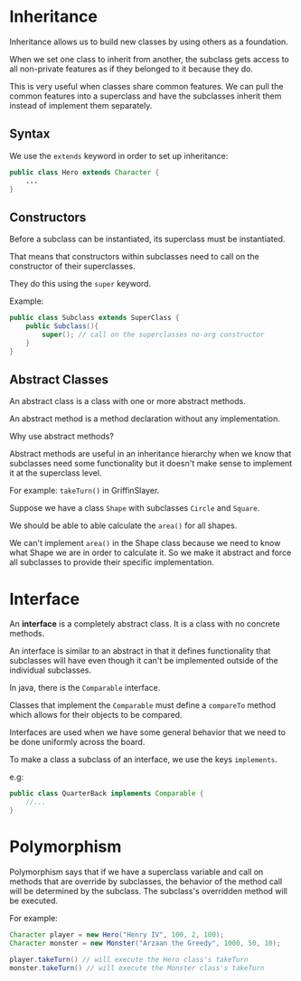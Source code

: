 # Inheritance

Inheritance allows us to build new classes by using others as a foundation.

When we set one class to inherit from another, the subclass gets access to all non-private features as if they belonged to it because they do.

This is very useful when classes share common features. We can pull the common features into a superclass and have the subclasses inherit them instead of implement them separately.

## Syntax

We use the `extends` keyword in order to set up inheritance:

``` java
public class Hero extends Character {
    ...
}
```

## Constructors

Before a subclass can be instantiated, its superclass must be instantiated.

That means that constructors within subclasses need to call on the constructor of their superclasses.

They do this using the `super` keyword.

Example:


``` java
public class Subclass extends SuperClass {
    public Subclass(){
        super(); // call on the superclasses no-arg constructor
    }
}
```

## Abstract Classes

An abstract class is a class with one or more abstract methods.

An abstract method is a method declaration without any implementation.

Why use abstract methods?

Abstract methods are useful in an inheritance hierarchy when we know that subclasses need some functionality but it doesn't make sense to implement it at the superclass level.

For example: `takeTurn()` in GriffinSlayer.

Suppose we have a class `Shape` with subclasses `Circle` and `Square`.

We should be able to able calculate the `area()` for all shapes.

We can't implement `area()` in the Shape class because we need to know what Shape we are in order to calculate it. So we make it abstract and force all subclasses to provide their specific implementation.

# Interface

An **interface** is a completely abstract class. It is a class with no concrete methods.

An interface is similar to an abstract in that it defines functionality that subclasses will have even though it can't be implemented outside of the individual subclasses.

In java, there is the `Comparable` interface.

Classes that implement the `Comparable` must define a `compareTo` method which allows for their objects to be compared.

Interfaces are used when we have some general behavior that we need to be done uniformly across the board.

To make a class a subclass of an interface, we use the keys `implements`.

e.g:

```java
public class QuarterBack implements Comparable {
    //...
}
```

# Polymorphism

Polymorphism says that if we have a superclass variable and call on methods that are override by subclasses, the behavior of the method call will be determined by the subclass. The subclass's overridden method will be executed.

For example:

```java
Character player = new Hero("Henry IV", 100, 2, 100);
Character monster = new Monster("Arzaan the Greedy", 1000, 50, 10);

player.takeTurn() // will execute the Hero class's takeTurn
monster.takeTurn() // will execute the Monster class's takeTurn
```